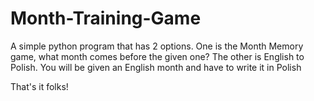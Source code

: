 # Month-Training-Game
A simple python program that has 2 options. One is the Month Memory game, what month comes before the given one? The other is English to Polish. You will be given an English month and have to write it in Polish

That's it folks!
